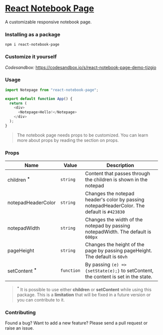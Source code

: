 # [React Notebook Page](https://www.npmjs.com/package/react-notebook-page)

A customizable responsive notebook page.

### Installing as a package

`npm i react-notebook-page`

### Customize it yourself

_Codesandbox:_ <https://codesandbox.io/s/react-notebook-page-demo-tjzgio>

### Usage

```javascript
import Notepage from "react-notebook-page";

export default function App() {
  return (
    <div>
      <Notepage>Hello!</Notepage>
    </div>
  );
}
```

> The notebook page needs props to be customized. You can learn more about props by reading the section on props.

### Props

| Name                         | Value      | Description                                                                                |
| ---------------------------- | ---------- | ------------------------------------------------------------------------------------------ |
| children **<sup>\*</sup>**   | `string`   | Content that passes through the children is shown in the notepad                           |
| notepadHeaderColor           | `string`   | Changes the notepad header's color by passing notepadHeaderColor. The default is `#423830` |
| notepadWidth                 | `string`   | Changes the width of the notepad by passing notepadWidth. The default is `600px`           |
| pageHeight                   | `string`   | Changes the height of the page by passing pageHeight. The default is `60vh`                |
| setContent **<sup>\*</sup>** | `function` | By passing `(e) => {setState(e);}` to setContent, the content is set in the state.         |

> **<sup>\*</sup>** It is possible to use either **children** or **setContent** while using this package. This is a **limitation** that will be fixed in a future version or you can contribute to it.

### Contributing

Found a bug? Want to add a new feature? Please send a pull request or raise an issue.
